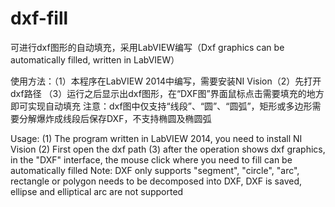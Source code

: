 # dxf-fill
可进行dxf图形的自动填充，采用LabVIEW编写（Dxf graphics can be automatically filled, written in LabVIEW）

使用方法：（1）本程序在LabVIEW 2014中编写，需要安装NI Vision（2）先打开dxf路径
               （3）运行之后显示出dxf图形，在“DXF图”界面鼠标点击需要填充的地方即可实现自动填充
注意：dxf图中仅支持“线段”、“圆”、“圆弧”，矩形或多边形需要分解爆炸成线段后保存DXF，不支持椭圆及椭圆弧

Usage: (1) The program written in LabVIEW 2014, you need to install NI Vision (2) First open the dxf path
           (3) after the operation shows dxf graphics, in the "DXF" interface, the mouse click where you need to fill can
                be automatically filled
Note: DXF only supports "segment", "circle", "arc", rectangle or polygon needs to be decomposed into DXF, DXF is 
          saved, ellipse and elliptical arc are not supported
